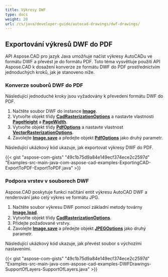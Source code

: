 ```yaml
---
title: Výkresy DWF
type: docs
weight: 20
url: /cs/java/developer-guide/autocad-drawings/dwf-drawings/
---
```


## **Exportování výkresů DWF do PDF**

API Aspose.CAD pro jazyk Java umožňuje načíst výkresy AutoCADu ve formátu DWF a převést je do formátu PDF. Toto téma vysvětluje použití API Aspose.CAD k dosažení konverze ze formátu DWF do PDF prostřednictvím jednoduchých kroků, jak je stanoveno níže.

### **Konverze souborů DWF do PDF**

Následující jednoduché kroky jsou vyžadovány k převedení formátu DWF do PDF.

1. Načtěte soubor DWF do instance [**Image**](https://reference.aspose.com/cad/java/com.aspose.cad/Image).
1. Vytvořte objekt třídy [**CadRasterizationOptions**](https://reference.aspose.com/cad/java/com.aspose.cad.imageoptions/CadRasterizationOptions) a nastavte vlastnosti [**PageHeight**](https://reference.aspose.com/cad/java/com.aspose.cad.imageoptions/VectorRasterizationOptions#setPageHeight-float-) a [**PageWidth**](https://reference.aspose.com/cad/java/com.aspose.cad.imageoptions/VectorRasterizationOptions#setPageWidth-float-).
1. Vytvořte objekt třídy [**PdfOptions**](https://reference.aspose.com/cad/java/com.aspose.cad.imageoptions/PdfOptions) a nastavte vlastnost [**VectorRasterizationOptions**](https://reference.aspose.com/cad/java/com.aspose.cad.imageoptions/VectorRasterizationOptions).
1. Zavolejte [**Image.save**](https://reference.aspose.com/cad/java/com.aspose.cad/Image#save--) a předejte objekt [**PdfOptions**](https://reference.aspose.com/cad/java/com.aspose.cad.imageoptions/PdfOptions) jako druhý parametr.

Následující ukázkový kód ukazuje, jak exportovat výkresy DWF do PDF.

{{< gist "aspose-com-gists" "49c1b75d9a84e149ecf374ece2c2597d" "Examples-src-main-java-com-aspose-cad-examples-ExportingCAD-ExportToPDF-ExportToPDF.java" >}}

### **Podpora vrstev v souborech DWF**

Aspose.CAD poskytuje funkci načítání entit výkresu AutoCAD DWF a renderování jako celý výkres ve formátu JPG.

1. Načtěte soubor výkresu DWF pomocí základní metody továrny [**Image.load**](https://reference.aspose.com/cad/java/com.aspose.cad/Image#load-java.io.InputStream-).
1. Vytvořte objekt třídy [**CadRasterizationOptions**](https://reference.aspose.com/cad/java/com.aspose.cad.imageoptions/CadRasterizationOptions).
1. Přidejte požadované vrstvy.
1. Zavolejte [**Image.save**](https://reference.aspose.com/cad/java/com.aspose.cad/Image#save--) a předejte objekt [**JPEGOptions**](https://reference.aspose.com/cad/java/com.aspose.cad.imageoptions/JpegOptions) jako druhý parametr.

Následující ukázkový kód ukazuje, jak převést soubor s výchozími nastaveními.

{{< gist "aspose-com-gists" "49c1b75d9a84e149ecf374ece2c2597d" "Examples-src-main-java-com-aspose-cad-examples-DWFDrawings-SupportOfLayers-SupportOfLayers.java" >}}
